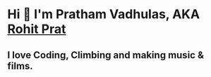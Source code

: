 # Hi 👋 I'm Pratham Vadhulas, AKA [Rohit Prat](https://www.instagram.com/rohit.prat/)

## I love Coding, Climbing and making music & films.

<!-- ![yosemite.jpg](yosemite.jpg) -->
